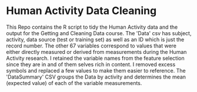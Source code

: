 # Human Activity Data Cleaning
This Repo contains the R script to tidy the Human Activity data and the output for the Getting and Cleaning Data course.
The 'Data' csv has subject, activity, data source (test or training set) as well as an ID which is just the record number.
The other 67 variables correspond to values that were either directly measured or derived from measurements during the 
Human Activity research. I retained the variable names from the feature selection since they are in and of them selves 
rich in content. I removed excess symbols and replaced a few values to make them easier to reference. The 'DataSummary' CSV
groups the Data by activity and determines the mean (expected value) of each of the variable measurements. 

